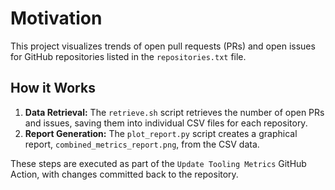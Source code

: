 # Motivation

This project visualizes trends of open pull requests (PRs) and open issues for GitHub repositories listed in the `repositories.txt` file.

## How it Works

1. **Data Retrieval:** The `retrieve.sh` script retrieves the number of open PRs and issues, saving them into individual CSV files for each repository.
2. **Report Generation:** The `plot_report.py` script creates a graphical report, `combined_metrics_report.png`, from the CSV data.

These steps are executed as part of the `Update Tooling Metrics` GitHub Action, with changes committed back to the repository.